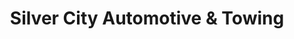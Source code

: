---
title: "Silver City Automotive & Towing"
url: /idaho-springs/silver-city-automotive-und-towing/
shop: Allgemein
---